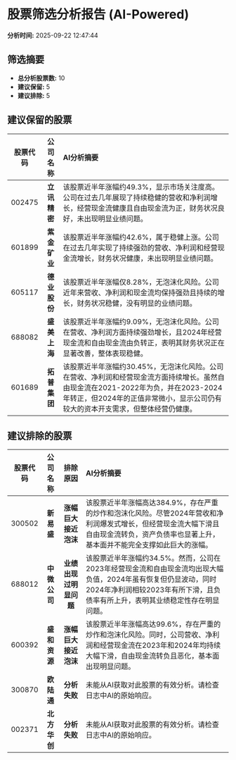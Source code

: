# 股票筛选分析报告 (AI-Powered)

**分析时间:** 2025-09-22 12:47:44

## 筛选摘要

- **总分析股票数:** 10
- **建议保留:** 5
- **建议排除:** 5

## 建议保留的股票

| 股票代码 | 公司名称 | AI分析摘要 |
|:---:|:---:|:---|
| 002475 | **立讯精密** | 该股票近半年涨幅约49.3%，显示市场关注度高。公司在过去几年展现了持续稳健的营收和净利润增长，经营现金流健康且自由现金流为正，财务状况良好，未出现明显业绩问题。 |
| 601899 | **紫金矿业** | 该股票近半年涨幅约42.6%，属于稳健上涨。公司在过去几年实现了持续强劲的营收、净利润和经营现金流增长，财务状况健康，未出现明显业绩问题。 |
| 605117 | **德业股份** | 该股票近半年涨幅仅8.28%，无泡沫化风险。公司近年来营收、净利润和现金流均保持强劲且持续的增长，财务状况稳健，没有明显的业绩问题。 |
| 688082 | **盛美上海** | 该股票近半年涨幅约9.09%，无泡沫化风险。公司在营收、净利润方面持续强劲增长，且2024年经营现金流和自由现金流由负转正，表明其财务状况正在显著改善，整体表现稳健。 |
| 601689 | **拓普集团** | 该股票近半年涨幅约30.45%，无泡沫化风险。公司在营收、净利润和经营现金流方面持续增长。虽然自由现金流在2021-2022年为负，并在2023-2024年转正，但2024年的正值非常微小，显示公司仍有较大的资本开支需求，但整体经营仍健康。 |

## 建议排除的股票

| 股票代码 | 公司名称 | 排除原因 | AI分析摘要 |
|:---:|:---:|:---:|:---|
| 300502 | **新易盛** | **涨幅巨大接近泡沫** | 该股票近半年涨幅高达384.9%，存在严重的炒作和泡沫化风险。尽管2024年营收和净利润爆发式增长，但经营现金流大幅下滑且自由现金流转负，资产负债率也显著上升，基本面并不能完全支撑如此巨大的涨幅。 |
| 688012 | **中微公司** | **业绩出现过明显问题** | 该股票近半年涨幅约34.5%。然而，公司在2023年经营现金流和自由现金流均出现大幅负值，2024年虽有恢复但仍显波动，同时2024年净利润相较2023年有所下滑，且负债率有所上升，表明其业绩稳定性存在明显问题。 |
| 600392 | **盛和资源** | **涨幅巨大接近泡沫** | 该股票近半年涨幅高达99.6%，存在严重的炒作和泡沫化风险。同时，公司营收、净利润和经营现金流在2023年和2024年均持续大幅下滑，自由现金流转负且恶化，基本面出现明显问题。 |
| 300870 | **欧陆通** | **分析失败** | 未能从AI获取对此股票的有效分析。请检查日志中AI的原始响应。 |
| 002371 | **北方华创** | **分析失败** | 未能从AI获取对此股票的有效分析。请检查日志中AI的原始响应。 |
